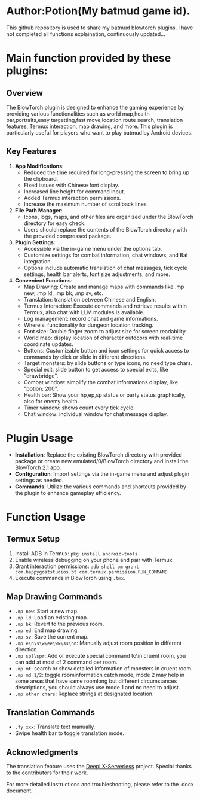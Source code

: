 # Author:Potion(My batmud game id).
This github repository is used to share my batmud blowtorch plugins.
I have not completed all functions explaination, continuously updated...
# Main function provided by these plugins:
## Overview
The BlowTorch plugin is designed to enhance the gaming experience by providing various functionalities such as world map,health bar,portraits,easy targetting,fast move,location route search, translation features, Termux interaction, map drawing, and more. This plugin is particularly useful for players who want to play batmud by Android devices.
## Key Features
1. **App Modifications**: 
   - Reduced the time required for long-pressing the screen to bring up the clipboard.
   - Fixed issues with Chinese font display.
   - Increased line height for command input.
   - Added Termux interaction permissions.
   - Increase the maximum number of scrollback lines.
2. **File Path Manager**:
   - Icons, logs, maps, and other files are organized under the BlowTorch directory for easy check.
   - Users should replace the contents of the BlowTorch directory with the provided compressed package.
3. **Plugin Settings**:
   - Accessible via the in-game menu under the options tab.
   - Customize settings for combat information, chat windows, and Bat integration.
   - Options include automatic translation of chat messages, tick cycle settings, health bar alerts, font size adjustments, and more.
4. **Convenient Functions**:
   - Map Drawing: Create and manage maps with commands like .mp new, .mp ld, .mp bk, .mp sv, etc.
   - Translation: translation between Chinese and English.
   - Termux Interaction: Execute commands and retrieve results within Termux, also chat with LLM modules is available.
   - Log management: record chat and game informations.
   - Whereis: functionality for dungeon location tracking.
   - Font size: Double finger zoom to adjust size for screen readability.
   - World map: display location of character outdoors with real-time coordinate updates.
   - Buttons: Customizable button and icon settings for quick access to commands by click or slide in different directions.
   - Target monsters: by slide buttons or type icons, no need type chars.
   - Special exit: slide button to get access to special exits, like "drawbridge".
   - Combat window: simplify the combat informations display, like "potion: 200".
   - Health bar: Show your hp,ep,sp status or party status graphically, also for enemy health.
   - Timer window: shows count every tick cycle.
   - Chat window: individual window for chat message display.
# Plugin Usage
- **Installation**: Replace the existing BlowTorch directory with provided package or create new emulated/0/BlowTorch directory and install the BlowTorch 2.1 app.
- **Configuration**: Import settings via the in-game menu and adjust plugin settings as needed.
- **Commands**: Utilize the various commands and shortcuts provided by the plugin to enhance gameplay efficiency.
# Function Usage
## Termux Setup
1. Install ADB in Termux: `pkg install android-tools`
2. Enable wireless debugging on your phone and pair with Termux.
3. Grant interaction permissions: `adb shell pm grant com.happygoatstudios.bt com.termux.permission.RUN_COMMAND`
4. Execute commands in BlowTorch using `.tmx`.
## Map Drawing Commands
- `.mp new`: Start a new map.
- `.mp ld`: Load an existing map.
- `.mp bk`: Revert to the previous room.
- `.mp ed`: End map drawing.
- `.mp sv`: Save the current map.
- `.mp e\n\s\w\ee\ww\ss\nn`: Manually adjust room position in different direction.
- `.mp spl\spr`: Add or execute special command to\in cruent room, you can add at most of 2 command per room.
- `.mp mt`: search or show detailed information of monsters in cruent room.
- `.mp md 1/2`: toggle roominformation catch mode, mode 2 may help in some areas that have same roomlong but different circumstances descriptions, you should always use mode 1 and no need to adjust.
- `.mp other chars`: Replace strings at designated location.

## Translation Commands
- `.fy xxx`: Translate text manually.
- Swipe health bar to toggle translation mode.
## Acknowledgments
The translation feature uses the [DeepLX-Serverless](https://github.com/guobao2333/DeepLX-Serverless) project. Special thanks to the contributors for their work.


For more detailed instructions and troubleshooting, please refer to the .docx document.
